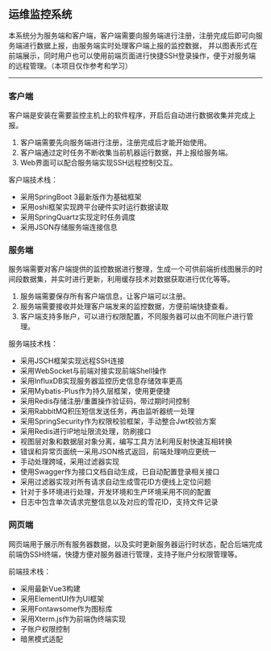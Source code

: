 ## 运维监控系统

本系统分为服务端和客户端，客户端需要向服务端进行注册，注册完成后即可向服务端进行数据上报，由服务端实时处理客户端上报的监控数据，
并以图表形式在前端展示，同时用户也可以使用前端页面进行快捷SSH登录操作，便于对服务端的远程管理。（本项目仅作参考和学习）

* * *

### 客户端

客户端是安装在需要监控主机上的软件程序，开启后自动进行数据收集并完成上报。  
1. 客户端需要先向服务端进行注册，注册完成后才能开始使用。
2. 客户端通过定时任务不断收集当前机器运行数据，并上报给服务端。
3. Web界面可以配合服务端实现SSH远程控制交互。


客户端技术栈：
* 采用SpringBoot 3最新版作为基础框架  
* 采用oshi框架实现跨平台硬件实时运行数据读取  
* 采用SpringQuartz实现定时任务调度  
* 采用JSON存储服务端连接信息  

### 服务端

服务端需要对客户端提供的监控数据进行整理，生成一个可供前端折线图展示的时间段数据集，并实时进行更新，利用缓存技术对数据获取进行优化等等。

1. 服务端需要保存所有客户端信息，让客户端可以注册。
2. 服务端需要接收并处理客户端发来的监控数据，方便前端快捷查看。
3. 客户端支持多账户，可以进行权限配置，不同服务器可以由不同账户进行管理。

服务端技术栈：

* 采用JSCH框架实现远程SSH连接
* 采用WebSocket与前端对接实现前端Shell操作
* 采用InfluxDB实现服务器监控历史信息存储效率更高
* 采用Mybatis-Plus作为持久层框架，使用更便捷
* 采用Redis存储注册/重置操作验证码，带过期时间控制
* 采用RabbitMQ积压短信发送任务，再由监听器统一处理
* 采用SpringSecurity作为权限校验框架，手动整合Jwt校验方案
* 采用Redis进行IP地址限流处理，防刷接口
* 视图层对象和数据层对象分离，编写工具方法利用反射快速互相转换
* 错误和异常页面统一采用JSON格式返回，前端处理响应更统一
* 手动处理跨域，采用过滤器实现
* 使用Swagger作为接口文档自动生成，已自动配置登录相关接口
* 采用过滤器实现对所有请求自动生成雪花ID方便线上定位问题
* 针对于多环境进行处理，开发环境和生产环境采用不同的配置
* 日志中包含单次请求完整信息以及对应的雪花ID，支持文件记录

### 网页端
网页端用于展示所有服务器数据，以及实时更新服务器运行时状态，配合后端完成前端伪SSH终端，快捷方便对服务器进行管理，支持子账户分权限管理等。

前端技术栈：

* 采用最新Vue3构建
* 采用ElementUI作为UI框架
* 采用Fontawsome作为图标库
* 采用Xterm.js作为前端伪终端实现
* 子账户权限控制
* 暗黑模式适配
